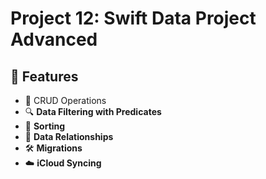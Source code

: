 # Project 12: Swift Data Project Advanced

## 🚀 Features
- 📝 CRUD Operations
- 🔍 **Data Filtering with Predicates**
- 🔄 **Sorting**
- 🔗 **Data Relationships**
- 🛠️ **Migrations**
- ☁️ **iCloud Syncing**
